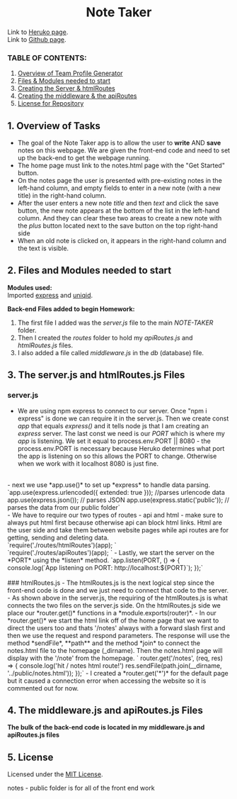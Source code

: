 <h1 align ="center"> Note Taker </h1>

Link to [Heruko page](https://note-taker-app86.herokuapp.com/).
<br>
Link to [Github page](https://github.com/ksfallon/Note-Taker).
### **TABLE OF CONTENTS:**
1. [Overview of Team Profile Generator](#overview-of-tasks)
2. [Files & Modules needed to start](#files-and-modules-needed-to-start)
3. [Creating the Server & htmlRoutes](#the-serverjs-and-htmlroutesjs-files)
4. [Creating the middleware & the apiRoutes](#the-middlewarejs-and-apiroutesjs-files)
5. [License for Repository](#license)

## 1. Overview of Tasks
 - The goal of the Note Taker app is to allow the user to **write** AND **save** notes on this webpage. We are given the front-end code and need to set up the back-end to get the webpage running. 
 - The home page must link to the notes.html page with the "Get Started" button.
 - On the notes page the user is presented with pre-existing notes in the left-hand column, and empty fields to enter in a new note (with a new title) in the right-hand column.
 - After the user enters a new note *title* and then *text* and click the save button, the new note appears at the bottom of the list in the left-hand column. And they can clear these two areas to create a new note with the *plus* button located next to the save button on the top right-hand side
 - When an old note is clicked on, it appears in the right-hand column and the text is visible.

## 2. Files and Modules needed to start
 **Modules used:**
<br>
 Imported [express](https://www.npmjs.com/package/express) and [uniqid](https://www.npmjs.com/package/uniqid).

 **Back-end Files added to begin Homework:**
 1. The first file I added was the *server.js* file to the main *NOTE-TAKER* folder. 
 2. Then I created the *routes* folder to hold my *apiRoutes.js* and *htmlRoutes.js* files. 
 3. I also added a file called *middleware.js* in the *db* (database) file.
## 3. The server.js and htmlRoutes.js Files
### server.js
- We are using npm express to connect to our server. Once "npm i express" is done we can require it in the server.js. Then we create const *app* that equals *express()* and it tells node js that I am creating an *express* server. The last const we need is our *PORT* which is where my *app* is listening. We set it equal to process.env.PORT || 8080 - the process.env.PORT is necessary because Heruko determines what port the app is listening on so this allows the PORT to change. Otherwise when we work with it localhost 8080 is just fine.
<br>
- next we use *app.use()* to set up *express* to handle data parsing.
`app.use(express.urlencoded({ extended: true })); //parses urlencode data
app.use(express.json()); // parses JSON
app.use(express.static('public')); // parses the data from our public folder`
<br>
- We have to require our two types of routes - api and html - make sure to always put html first because otherwise api can block html links. Html are the user side and take them between website pages while api routes are for getting, sending and deleting data.
<br>
`require('./routes/htmlRoutes')(app); `
<br>
`require('./routes/apiRoutes')(app);  `
- Lastly, we start the server on the *PORT* using the *listen* method.
`app.listen(PORT, () => {
  console.log(`App listening on PORT: http://localhost:${PORT}`);
});`
<br>
<br>
### htmlRoutes.js
- The htmlRoutes.js is the next logical step since the front-end code is done and we just need to connect that code to the server.
- As shown above in the server.js, the requiring of the htmlRoutes.js is what connects the two files on the server.js side. On the htmlRoutes.js side we place our *router.get()* functions in a *module.exports(router)*.
- In our *router.get()* we start the html link off of the home page that we want to direct the users too and thats '/notes' always with a forward slash first and then we use the request and respond parameters. The response will use the method *sendFile*, **path** and the method *join* to connect the notes.html file to the homepage (_dirname). Then the notes.html page will display with the '/note' from the homepage.
`    router.get('/notes', (req, res) => {
      console.log('hit / notes html route!')
      res.sendFile(path.join(__dirname, '../public/notes.html'));
    });`
- I created a *router.get('*')* for the default page but it caused a connection error when accessing the website so it is commented out for now. 

## 4. The middleware.js and apiRoutes.js Files
**The bulk of the back-end code is located in my middleware.js and apiRoutes.js files**

## 5. License
Licensed under the [MIT License](https://choosealicense.com/licenses/mit/#).

notes - public folder is for all of the front end work